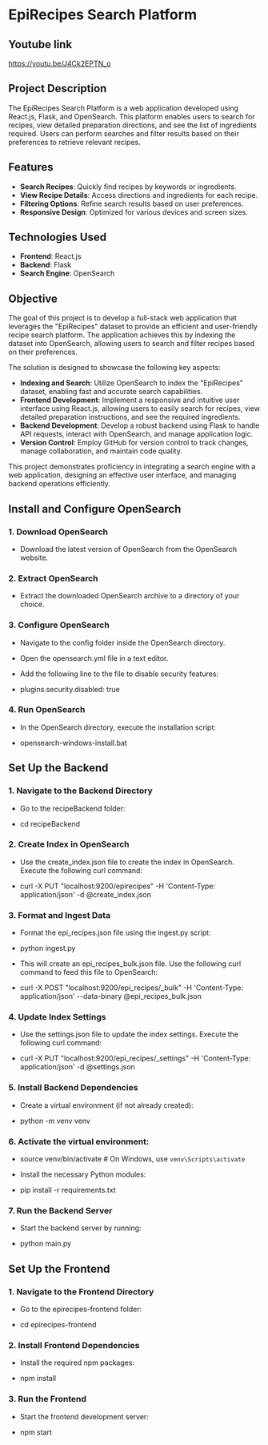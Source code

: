 # EpiRecipes Search Platform

## Youtube link

https://youtu.be/J4Ck2EPTN_o

## Project Description

The EpiRecipes Search Platform is a web application developed using React.js, Flask, and OpenSearch. This platform enables users to search for recipes, view detailed preparation directions, and see the list of ingredients required. Users can perform searches and filter results based on their preferences to retrieve relevant recipes.

## Features

- **Search Recipes**: Quickly find recipes by keywords or ingredients.
- **View Recipe Details**: Access directions and ingredients for each recipe.
- **Filtering Options**: Refine search results based on user preferences.
- **Responsive Design**: Optimized for various devices and screen sizes.

## Technologies Used

- **Frontend**: React.js
- **Backend**: Flask
- **Search Engine**: OpenSearch

## Objective

The goal of this project is to develop a full-stack web application that leverages the "EpiRecipes" dataset to provide an efficient and user-friendly recipe search platform. The application achieves this by indexing the dataset into OpenSearch, allowing users to search and filter recipes based on their preferences.

The solution is designed to showcase the following key aspects:

- **Indexing and Search**: Utilize OpenSearch to index the "EpiRecipes" dataset, enabling fast and accurate search capabilities.
- **Frontend Development**: Implement a responsive and intuitive user interface using React.js, allowing users to easily search for recipes, view detailed preparation instructions, and see the required ingredients.
- **Backend Development**: Develop a robust backend using Flask to handle API requests, interact with OpenSearch, and manage application logic.
- **Version Control**: Employ GitHub for version control to track changes, manage collaboration, and maintain code quality.

This project demonstrates proficiency in integrating a search engine with a web application, designing an effective user interface, and managing backend operations efficiently.



## Install and Configure OpenSearch
### 1. Download OpenSearch

- Download the latest version of OpenSearch from the OpenSearch website.

### 2. Extract OpenSearch

- Extract the downloaded OpenSearch archive to a directory of your choice.

### 3. Configure OpenSearch

- Navigate to the config folder inside the OpenSearch directory.

- Open the opensearch.yml file in a text editor.

- Add the following line to the file to disable security features:

- plugins.security.disabled: true

### 4. Run OpenSearch

- In the OpenSearch directory, execute the installation script:

- opensearch-windows-install.bat

## Set Up the Backend

### 1. Navigate to the Backend Directory

- Go to the recipeBackend folder:

- cd recipeBackend

### 2. Create Index in OpenSearch

- Use the create_index.json file to create the index in OpenSearch. Execute the following curl command:

- curl -X PUT "localhost:9200/epirecipes" -H 'Content-Type: application/json' -d @create_index.json

### 3. Format and Ingest Data

- Format the epi_recipes.json file using the ingest.py script:

- python ingest.py

- This will create an epi_recipes_bulk.json file. Use the following curl command to feed this file to OpenSearch:

- curl -X POST "localhost:9200/epi_recipes/_bulk" -H 'Content-Type: application/json' --data-binary @epi_recipes_bulk.json

### 4. Update Index Settings

- Use the settings.json file to update the index settings. Execute the following curl command:

- curl -X PUT "localhost:9200/epi_recipes/_settings" -H 'Content-Type: application/json' -d @settings.json

### 5. Install Backend Dependencies

- Create a virtual environment (if not already created):

- python -m venv venv

### 6. Activate the virtual environment:

- source venv/bin/activate  # On Windows, use `venv\Scripts\activate`
- Install the necessary Python modules:

- pip install -r requirements.txt

### 7. Run the Backend Server

- Start the backend server by running:

- python main.py


## Set Up the Frontend

### 1. Navigate to the Frontend Directory

- Go to the epirecipes-frontend folder:

- cd epirecipes-frontend

### 2. Install Frontend Dependencies

- Install the required npm packages:

- npm install

### 3. Run the Frontend

- Start the frontend development server:

- npm start

